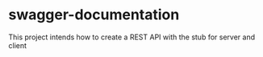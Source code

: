 # swagger-documentation
This project intends how to create a REST API with the stub for server and client
